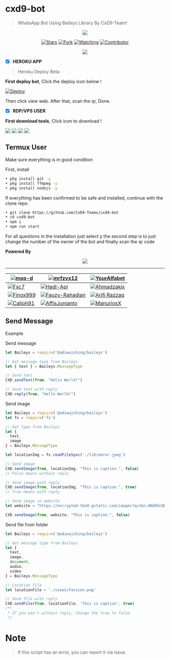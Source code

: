 # cxd9-bot
> WhatsApp Bot Using Baileys Library By CxD9-Team!

<p align="center">
<img src="https://gpvc.arturio.dev/CxD9-Teams" />
<p/>
<p align="center">
<a href="https://github.com/CxD9-Teams/cxd9-bot/stargazers/"><img title="Stars" src="https://img.shields.io/github/stars/CxD9-Teams/cxd9-bot?&style=flat-square"></a>
<a href="https://github.com/CxD9-Teams/cxd9-bot/network/members"><img title="Fork" src="https://img.shields.io/github/forks/CxD9-Teams/cxd9-bot?style=flat-square"></a>
<a href="https://github.com/CxD9-Teams/cxd9-bot/watchers"><img title="Watching" src="https://img.shields.io/github/watchers/CxD9-Teams/cxd9-bot?label=Watching&style=flat-square"></a>
<a href="https://github.com/CxD9-Teams/cxd9-bot/watchers"><img title="Contributor" src="https://img.shields.io/github/contributors/CxD9-Teams/cxd9-bot?logo=github&style=flat-square"></a>
</p>
<p align="center">
<a href="https://github.com/CxD9-Teams/cxd9-bot"><img src="https://img.shields.io/github/repo-size/CxD9-Teams/cxd9-bot?label=Repo%20size&style=flat-square"></a>
</p>

- [x] **HEROKU APP**

> Heroku Deploy Beta

**First deploy bot**, Click the deploy icon below !

[![Deploy](https://www.herokucdn.com/deploy/button.svg)](https://heroku.com/deploy?template=https://github.com/CxD9-Teams/cxd9-bot)

Then click view web.
After that, scan the qr, Done.

- [x] **RDP/VPS USER**

**First download tools**, Click icon to download !

<a href="https://git-scm.com/downloads"><img src="http://img.shields.io/badge/-Git-F1502F?style=flat&logo=git&logoColor=FFFFFF"></a>
<a href="https://nodejs.org/en/download"><img
src="https://img.shields.io/badge/-Node.js-3C873A?style=flat&logo=Node.js&logoColor=white"></a>
<a href="https://ffmpeg.org/download.html"><img src="http://img.shields.io/badge/-Ffmpeg-000000?style=flat&logo=ffmpeg&logoColor=green"></a>
<a href="https://notepad-plus-plus.org/downloads/v8.1.9"><img src="http://img.shields.io/badge/-Notepad++-orange?style=flat"></a>

## Termux User
Make sure everything is in good condition

First, install
```bash
• pkg install git -y
• pkg install ffmpeg -y
• pkg install nodejs -y
```

If everything has been confirmed to be safe and installed, continue with the clone repo
```bash
• git clone https://github.com/CxD9-Teams/cxd9-bot
• cd cxd9-bot
• npm i
• npm run start
```
For all questions in the installation just select y 
the second step is to just change the number of the owner of the bot and finally scan the qr code

**Powered By**
<p align="center">
  <a href="https://github.com/CxD9-Teams">
    <img src="https://github.com/CxD-Teams.png?size=100">
  </a>
</p>

***
[![moo-d](https://github.com/moo-d.png)](https://github.com/moo-d) | [![mrfzvx12](https://github.com/mrfzvx12.png)](https://github.com/mrfzvx12) | [![YourAlfabet](https://github.com/youralfabet.png)](https://github.com/YourAlfabet)
--------|--------|--------|
[![Fxc7](https://github.com/fxc7.png)](https://github.com/fxc7) | [![Hadi-Api](https://github.com/hadi-api.png)](https://github.com/hadi-api) | [![Ahmadzakix](https://github.com/Ahmadzakix.png)](https://github.com/Ahmadzakix)
[![Finox999](https://github.com/Finox999.png)](https://github.com/Finox999) | [![Fauzy-Rahadian](https://github.com/fauzy-rahadian.png)](https://github.com/Fauzy-Rahadian) | [![Arifi Razzaq](https://github.com/arifirazzaq2001.png)](https://github.com/arifirazzaq2001)
[![Caliph91](https://github.com/Caliph91.png)](https:github.com/caliph) | [![AffisJunianto](https://github.com/affisjunianto.png)](https://github.com/affisjunianto) | [![ManuriosX](https://github.com/ManuriosX.png)](https://github.com/ManuriosX)

## Send Message

Example

Send message

```js
let Baileys = require('@adiwajshing/baileys')

// Get message type from Baileys
let { text } = Baileys.MessageType

// Send text
CXD.sendText(from, "Hello World!")

// Send text with reply
CXD.reply(from, "Hello World!")
```

Send image

```js
let Baileys = require('@adiwajshing/baileys')
let fs = require('fs')

// Get type from Baileys
let {
  text,
  image
} = Baileys.MessageType

let locationImg = fs.readFileSync('./lib/emror.jpeg')

// Send image
CXD.sendImage(from, locationImg, "This is caption.", false)
// False means without reply

// Send image with reply
CXD.sendImage(from, locationImg, "This is caption.", true)
// True means with reply

// Send image in website
let website = "https://encrypted-tbn0.gstatic.com/images?q=tbn:ANd9GcQKTvqbVbQdjSx7J6IvfQpk-8iNopG_Ox7UCg&usqp=CAU"

CXD.sendImage(from, website, "This is caption.", false)
```

Send file from folder

```js
let Baileys = require('@adiwajshing/baileys')

// Get message type from Baileys
let {
  text,
  image,
  document,
  audio,
  video
} = Baileys.MessageType

// Location file
let locationFile = './views/favicon.png'

// Send file with reply
CXD.sendFile(from, locationFile, 'this is caption', true)
/**
 * If you wan't without reply, change the true to false.
 */
```

# Note
> If this script has an error, you can report it via issue.
